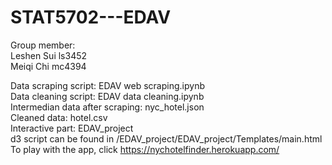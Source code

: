 # STAT5702---EDAV
Group member:  
  Leshen Sui ls3452  
  Meiqi Chi mc4394  
 
 
Data scraping script: EDAV web scraping.ipynb  
Data cleaning script: EDAV data cleaning.ipynb  
Intermedian data after scraping: nyc_hotel.json  
Cleaned data: hotel.csv  
Interactive part: EDAV_project  
d3 script can be found in /EDAV_project/EDAV_project/Templates/main.html  
To play with the app, click https://nychotelfinder.herokuapp.com/
